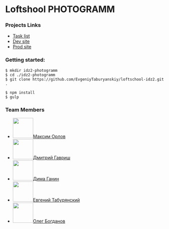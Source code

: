 # Loftshool **PHOTOGRAMM**

### Projects Links
* [Task list]()
* [Dev site]()
* [Prod site]()

### Getting started:

```
$ mkdir idz2-photogramm
$ cd ./idz2-photogramm
$ git clone https://github.com/EvgeniyTaburyanskiy/loftschool-idz2.git .

$ npm install
$ gulp
```
 
### Team Members 
* <img src="https://github.com/favicon.ico" width="64">[Максим Орлов](http://github.com)
* <img src="https://avatars1.githubusercontent.com/u/19729612?v=3&s=460" width="64">[Дмитрий Гавриш](https://github.com/dmitrygavrish)
* <img src="https://avatars1.githubusercontent.com/u/7986099?v=3&s=460" width="64">[Дима Ганин](https://github.com/ganya555)
* <img src="https://avatars1.githubusercontent.com/u/7585251?v=3&s=460" width="64">[Евгений Табурянский](https://github.com/EvgeniyTaburyanskiy)
* <img src="https://github.com/favicon.ico" width="64">[Олег Богданов](http://github.com)
